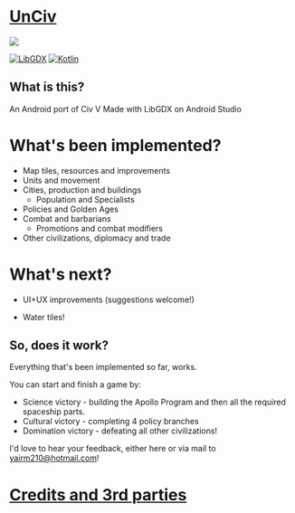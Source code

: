 # [UnCiv](https://play.google.com/store/apps/details?id=com.unciv.game)

![](https://travis-ci.org/yairm210/UnCiv.svg?branch=master)

[![LibGDX](https://img.shields.io/badge/libgdx-1.9.6-red.svg)](https://libgdx.badlogicgames.com/)
[![Kotlin](https://img.shields.io/badge/kotlin-1.2.41-orange.svg)](http://kotlinlang.org/)

## What is this?

An Android port of Civ V
Made with LibGDX on Android Studio

# What's been implemented?

* Map tiles, resources and improvements
* Units and movement
* Cities, production and buildings
  * Population and Specialists
* Policies and Golden Ages
* Combat and barbarians
   * Promotions and combat modifiers
* Other civilizations, diplomacy and trade

# What's next?

* UI+UX improvements (suggestions welcome!)

* Water tiles!

## So, does it work?

Everything that's been implemented so far, works.

You can start and finish a game by:

* Science victory - building the Apollo Program and then all the required spaceship parts.
* Cultural victory - completing 4 policy branches
* Domination victory - defeating all other civilizations!

I'd love to hear your feedback, either here or via mail to yairm210@hotmail.com!

# [Credits and 3rd parties](Credits.md)
